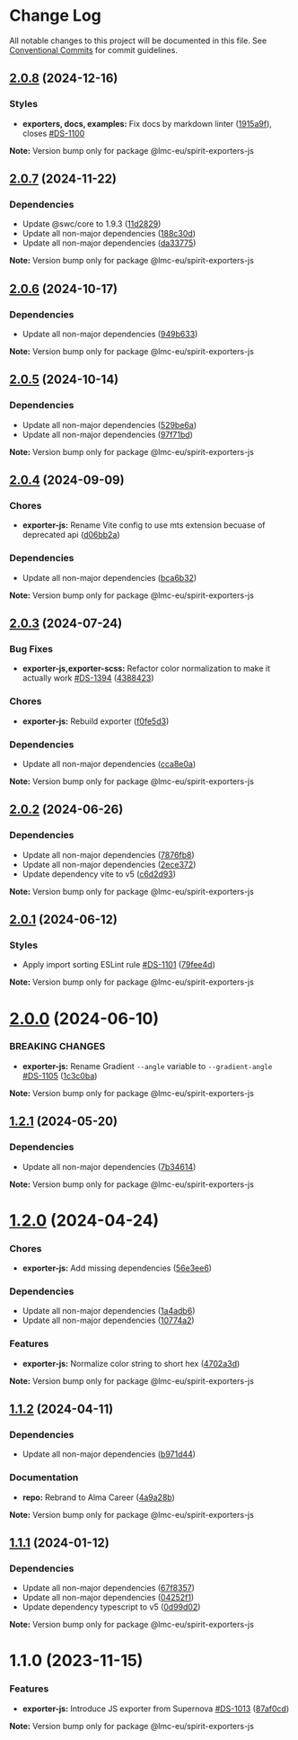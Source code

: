 # Change Log

All notable changes to this project will be documented in this file.
See [Conventional Commits](https://conventionalcommits.org) for commit guidelines.

<a name="2.0.8"></a>

## [2.0.8](https://github.com/lmc-eu/spirit-design-system/compare/@lmc-eu/spirit-exporters-js@2.0.7...@lmc-eu/spirit-exporters-js@2.0.8) (2024-12-16)

### Styles

- **exporters, docs, examples:** Fix docs by markdown linter ([1915a9f](https://github.com/lmc-eu/spirit-design-system/commit/1915a9f)), closes [#DS-1100](https://github.com/lmc-eu/spirit-design-system/issues/DS-1100)

**Note:** Version bump only for package @lmc-eu/spirit-exporters-js

<a name="2.0.7"></a>

## [2.0.7](https://github.com/lmc-eu/spirit-design-system/compare/@lmc-eu/spirit-exporters-js@2.0.6...@lmc-eu/spirit-exporters-js@2.0.7) (2024-11-22)

### Dependencies

- Update @swc/core to 1.9.3 ([11d2829](https://github.com/lmc-eu/spirit-design-system/commit/11d2829))
- Update all non-major dependencies ([188c30d](https://github.com/lmc-eu/spirit-design-system/commit/188c30d))
- Update all non-major dependencies ([da33775](https://github.com/lmc-eu/spirit-design-system/commit/da33775))

**Note:** Version bump only for package @lmc-eu/spirit-exporters-js

<a name="2.0.6"></a>

## [2.0.6](https://github.com/lmc-eu/spirit-design-system/compare/@lmc-eu/spirit-exporters-js@2.0.5...@lmc-eu/spirit-exporters-js@2.0.6) (2024-10-17)

### Dependencies

- Update all non-major dependencies ([949b633](https://github.com/lmc-eu/spirit-design-system/commit/949b633))

**Note:** Version bump only for package @lmc-eu/spirit-exporters-js

<a name="2.0.5"></a>

## [2.0.5](https://github.com/lmc-eu/spirit-design-system/compare/@lmc-eu/spirit-exporters-js@2.0.4...@lmc-eu/spirit-exporters-js@2.0.5) (2024-10-14)

### Dependencies

- Update all non-major dependencies ([529be6a](https://github.com/lmc-eu/spirit-design-system/commit/529be6a))
- Update all non-major dependencies ([97f71bd](https://github.com/lmc-eu/spirit-design-system/commit/97f71bd))

**Note:** Version bump only for package @lmc-eu/spirit-exporters-js

<a name="2.0.4"></a>

## [2.0.4](https://github.com/lmc-eu/spirit-design-system/compare/@lmc-eu/spirit-exporters-js@2.0.3...@lmc-eu/spirit-exporters-js@2.0.4) (2024-09-09)

### Chores

- **exporter-js:** Rename Vite config to use mts extension becuase of deprecated api ([d06bb2a](https://github.com/lmc-eu/spirit-design-system/commit/d06bb2a))

### Dependencies

- Update all non-major dependencies ([bca6b32](https://github.com/lmc-eu/spirit-design-system/commit/bca6b32))

**Note:** Version bump only for package @lmc-eu/spirit-exporters-js

<a name="2.0.3"></a>

## [2.0.3](https://github.com/lmc-eu/spirit-design-system/compare/@lmc-eu/spirit-exporters-js@2.0.2...@lmc-eu/spirit-exporters-js@2.0.3) (2024-07-24)

### Bug Fixes

- **exporter-js,exporter-scss:** Refactor color normalization to make it actually work [#DS-1394](https://github.com/lmc-eu/spirit-design-system/issues/DS-1394) ([4388423](https://github.com/lmc-eu/spirit-design-system/commit/4388423))

### Chores

- **exporter-js:** Rebuild exporter ([f0fe5d3](https://github.com/lmc-eu/spirit-design-system/commit/f0fe5d3))

### Dependencies

- Update all non-major dependencies ([cca8e0a](https://github.com/lmc-eu/spirit-design-system/commit/cca8e0a))

**Note:** Version bump only for package @lmc-eu/spirit-exporters-js

<a name="2.0.2"></a>

## [2.0.2](https://github.com/lmc-eu/spirit-design-system/compare/@lmc-eu/spirit-exporters-js@2.0.1...@lmc-eu/spirit-exporters-js@2.0.2) (2024-06-26)

### Dependencies

- Update all non-major dependencies ([7876fb8](https://github.com/lmc-eu/spirit-design-system/commit/7876fb8))
- Update all non-major dependencies ([2ece372](https://github.com/lmc-eu/spirit-design-system/commit/2ece372))
- Update dependency vite to v5 ([c6d2d93](https://github.com/lmc-eu/spirit-design-system/commit/c6d2d93))

**Note:** Version bump only for package @lmc-eu/spirit-exporters-js

<a name="2.0.1"></a>

## [2.0.1](https://github.com/lmc-eu/spirit-design-system/compare/@lmc-eu/spirit-exporters-js@2.0.0...@lmc-eu/spirit-exporters-js@2.0.1) (2024-06-12)

### Styles

- Apply import sorting ESLint rule [#DS-1101](https://github.com/lmc-eu/spirit-design-system/issues/DS-1101) ([79fee4d](https://github.com/lmc-eu/spirit-design-system/commit/79fee4d))

**Note:** Version bump only for package @lmc-eu/spirit-exporters-js

<a name="2.0.0"></a>

# [2.0.0](https://github.com/lmc-eu/spirit-design-system/compare/@lmc-eu/spirit-exporters-js@1.2.1...@lmc-eu/spirit-exporters-js@2.0.0) (2024-06-10)

### BREAKING CHANGES

- **exporter-js:** Rename Gradient `--angle` variable to `--gradient-angle` [#DS-1105](https://github.com/lmc-eu/spirit-design-system/issues/DS-1105) ([1c3c0ba](https://github.com/lmc-eu/spirit-design-system/commit/1c3c0ba))

**Note:** Version bump only for package @lmc-eu/spirit-exporters-js

<a name="1.2.1"></a>

## [1.2.1](https://github.com/lmc-eu/spirit-design-system/compare/@lmc-eu/spirit-exporters-js@1.2.0...@lmc-eu/spirit-exporters-js@1.2.1) (2024-05-20)

### Dependencies

- Update all non-major dependencies ([7b34614](https://github.com/lmc-eu/spirit-design-system/commit/7b34614))

**Note:** Version bump only for package @lmc-eu/spirit-exporters-js

<a name="1.2.0"></a>

# [1.2.0](https://github.com/lmc-eu/spirit-design-system/compare/@lmc-eu/spirit-exporters-js@1.1.2...@lmc-eu/spirit-exporters-js@1.2.0) (2024-04-24)

### Chores

- **exporter-js:** Add missing dependencies ([56e3ee6](https://github.com/lmc-eu/spirit-design-system/commit/56e3ee6))

### Dependencies

- Update all non-major dependencies ([1a4adb6](https://github.com/lmc-eu/spirit-design-system/commit/1a4adb6))
- Update all non-major dependencies ([10774a2](https://github.com/lmc-eu/spirit-design-system/commit/10774a2))

### Features

- **exporter-js:** Normalize color string to short hex ([4702a3d](https://github.com/lmc-eu/spirit-design-system/commit/4702a3d))

**Note:** Version bump only for package @lmc-eu/spirit-exporters-js

<a name="1.1.2"></a>

## [1.1.2](https://github.com/lmc-eu/spirit-design-system/compare/@lmc-eu/spirit-exporters-js@1.1.1...@lmc-eu/spirit-exporters-js@1.1.2) (2024-04-11)

### Dependencies

- Update all non-major dependencies ([b971d44](https://github.com/lmc-eu/spirit-design-system/commit/b971d44))

### Documentation

- **repo:** Rebrand to Alma Career ([4a9a28b](https://github.com/lmc-eu/spirit-design-system/commit/4a9a28b))

**Note:** Version bump only for package @lmc-eu/spirit-exporters-js

<a name="1.1.1"></a>

## [1.1.1](https://github.com/lmc-eu/spirit-design-system/compare/@lmc-eu/spirit-exporters-js@1.1.0...@lmc-eu/spirit-exporters-js@1.1.1) (2024-01-12)

### Dependencies

- Update all non-major dependencies ([67f8357](https://github.com/lmc-eu/spirit-design-system/commit/67f8357))
- Update all non-major dependencies ([04252f1](https://github.com/lmc-eu/spirit-design-system/commit/04252f1))
- Update dependency typescript to v5 ([0d99d02](https://github.com/lmc-eu/spirit-design-system/commit/0d99d02))

**Note:** Version bump only for package @lmc-eu/spirit-exporters-js

<a name="1.1.0"></a>

# 1.1.0 (2023-11-15)

### Features

- **exporter-js:** Introduce JS exporter from Supernova [#DS-1013](https://github.com/lmc-eu/spirit-design-system/issues/DS-1013) ([87af0cd](https://github.com/lmc-eu/spirit-design-system/commit/87af0cd))

**Note:** Version bump only for package @lmc-eu/spirit-exporters-js
